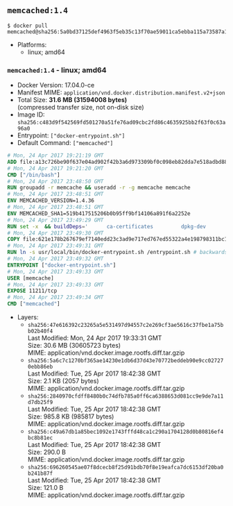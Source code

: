 ## `memcached:1.4`

```console
$ docker pull memcached@sha256:5a0bd37125def4963f5eb35c13f70ae59011ca5ebba115a73587a123de26c022
```

-	Platforms:
	-	linux; amd64

### `memcached:1.4` - linux; amd64

-	Docker Version: 17.04.0-ce
-	Manifest MIME: `application/vnd.docker.distribution.manifest.v2+json`
-	Total Size: **31.6 MB (31594008 bytes)**  
	(compressed transfer size, not on-disk size)
-	Image ID: `sha256:c483d9f542569fd501270a51fe76ad09cbc2fd86c4635925bb2f63f0c63a96a0`
-	Entrypoint: `["docker-entrypoint.sh"]`
-	Default Command: `["memcached"]`

```dockerfile
# Mon, 24 Apr 2017 19:21:19 GMT
ADD file:a13c726be90f637e04ad902f42b3a6d973309bf0c098eb82dda7e518adbd8833 in / 
# Mon, 24 Apr 2017 19:21:20 GMT
CMD ["/bin/bash"]
# Mon, 24 Apr 2017 23:48:50 GMT
RUN groupadd -r memcache && useradd -r -g memcache memcache
# Mon, 24 Apr 2017 23:48:51 GMT
ENV MEMCACHED_VERSION=1.4.36
# Mon, 24 Apr 2017 23:48:51 GMT
ENV MEMCACHED_SHA1=519b417515206b0b95ff9bf14106a891f6a2252e
# Mon, 24 Apr 2017 23:49:29 GMT
RUN set -x 	&& buildDeps=' 		ca-certificates 		dpkg-dev 		gcc 		libc6-dev 		libevent-dev 		libsasl2-dev 		make 		perl 		wget 	' 	&& apt-get update && apt-get install -y $buildDeps --no-install-recommends 	&& rm -rf /var/lib/apt/lists/* 	&& wget -O memcached.tar.gz "https://memcached.org/files/memcached-$MEMCACHED_VERSION.tar.gz" 	&& echo "$MEMCACHED_SHA1  memcached.tar.gz" | sha1sum -c - 	&& mkdir -p /usr/src/memcached 	&& tar -xzf memcached.tar.gz -C /usr/src/memcached --strip-components=1 	&& rm memcached.tar.gz 	&& cd /usr/src/memcached 	&& ./configure 		--build="$(dpkg-architecture --query DEB_BUILD_GNU_TYPE)" 		--enable-sasl 	&& make -j "$(nproc)" 	&& make install 	&& cd / && rm -rf /usr/src/memcached 	&& apt-mark manual 		libevent-2.0-5 		libsasl2-2 	&& apt-get purge -y --auto-remove $buildDeps 	&& memcached -V
# Mon, 24 Apr 2017 23:49:30 GMT
COPY file:621e178b267679ef7140edd23c3ad9e717ed767ed55322a4e198798311bc1d36 in /usr/local/bin/ 
# Mon, 24 Apr 2017 23:49:31 GMT
RUN ln -s usr/local/bin/docker-entrypoint.sh /entrypoint.sh # backwards compat
# Mon, 24 Apr 2017 23:49:32 GMT
ENTRYPOINT ["docker-entrypoint.sh"]
# Mon, 24 Apr 2017 23:49:33 GMT
USER [memcache]
# Mon, 24 Apr 2017 23:49:33 GMT
EXPOSE 11211/tcp
# Mon, 24 Apr 2017 23:49:34 GMT
CMD ["memcached"]
```

-	Layers:
	-	`sha256:47e616392c23265a5e531497d94557c2e269cf3ae5616c37fbe1a75bb02b40f4`  
		Last Modified: Mon, 24 Apr 2017 19:33:31 GMT  
		Size: 30.6 MB (30605723 bytes)  
		MIME: application/vnd.docker.image.rootfs.diff.tar.gzip
	-	`sha256:5a6c7c1270bf365ae14230e1db6d37d43e70772beddeb90e9cc027270ebb86eb`  
		Last Modified: Tue, 25 Apr 2017 18:42:38 GMT  
		Size: 2.1 KB (2057 bytes)  
		MIME: application/vnd.docker.image.rootfs.diff.tar.gzip
	-	`sha256:2840970cfdff8480b0c74dfb785a0ff6ca6388653d081cc9e9de7a11d7db25f9`  
		Last Modified: Tue, 25 Apr 2017 18:42:38 GMT  
		Size: 985.8 KB (985817 bytes)  
		MIME: application/vnd.docker.image.rootfs.diff.tar.gzip
	-	`sha256:c49a67db1a85bec1092e1743fffd48ca1c290a1704128d0b80816ef4bc8b81ec`  
		Last Modified: Tue, 25 Apr 2017 18:42:38 GMT  
		Size: 290.0 B  
		MIME: application/vnd.docker.image.rootfs.diff.tar.gzip
	-	`sha256:696260545ae07f8dcecb8f25d91bdb70f8e19eafca7dc6153df20ba0b241b87f`  
		Last Modified: Tue, 25 Apr 2017 18:42:38 GMT  
		Size: 121.0 B  
		MIME: application/vnd.docker.image.rootfs.diff.tar.gzip
